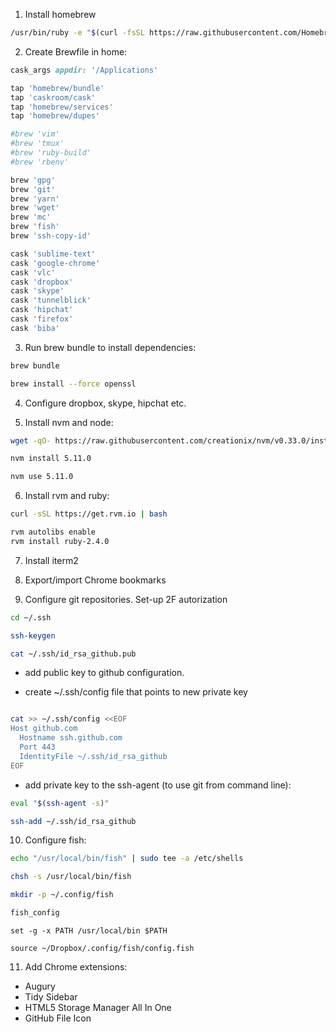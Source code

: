 
1. Install homebrew

```bash
/usr/bin/ruby -e "$(curl -fsSL https://raw.githubusercontent.com/Homebrew/install/master/install)"
```

2. Create Brewfile in home:

```ruby
cask_args appdir: '/Applications'

tap 'homebrew/bundle'
tap 'caskroom/cask'
tap 'homebrew/services'
tap 'homebrew/dupes'

#brew 'vim'
#brew 'tmux'
#brew 'ruby-build'
#brew 'rbenv'

brew 'gpg'
brew 'git'
brew 'yarn'
brew 'wget'
brew 'mc'
brew 'fish'
brew 'ssh-copy-id'

cask 'sublime-text'
cask 'google-chrome'
cask 'vlc'
cask 'dropbox'
cask 'skype'
cask 'tunnelblick'
cask 'hipchat'
cask 'firefox'
cask 'biba'
```

3. Run brew bundle to install dependencies:

```bash
brew bundle

brew install --force openssl
```

4. Configure dropbox, skype, hipchat etc.

5. Install nvm and node:

```bash
wget -qO- https://raw.githubusercontent.com/creationix/nvm/v0.33.0/install.sh | bash

nvm install 5.11.0

nvm use 5.11.0
```

6. Install rvm and ruby:

```bash
curl -sSL https://get.rvm.io | bash

rvm autolibs enable
rvm install ruby-2.4.0
```

7. Install iterm2

8. Export/import Chrome bookmarks

9. Configure git repositories. Set-up 2F autorization

```bash
cd ~/.ssh

ssh-keygen

cat ~/.ssh/id_rsa_github.pub

```
- add public key to github configuration.

- create ~/.ssh/config file that points to new private key   
     
```bash

cat >> ~/.ssh/config <<EOF
Host github.com
  Hostname ssh.github.com
  Port 443
  IdentityFile ~/.ssh/id_rsa_github
EOF
```

- add private key to the ssh-agent (to use git from command line):

```bash
eval "$(ssh-agent -s)"

ssh-add ~/.ssh/id_rsa_github
```

10. Configure fish:

```bash
echo "/usr/local/bin/fish" | sudo tee -a /etc/shells

chsh -s /usr/local/bin/fish

mkdir -p ~/.config/fish

fish_config
```

```~/.config/fish
set -g -x PATH /usr/local/bin $PATH

source ~/Dropbox/.config/fish/config.fish

```

11. Add Chrome extensions:

- Augury
- Tidy Sidebar
- HTML5 Storage Manager All In One
- GitHub File Icon
